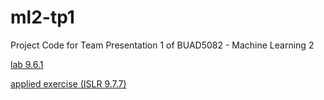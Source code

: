 # ml2-tp1
Project Code for Team Presentation 1 of BUAD5082 - Machine Learning 2
  
[lab 9.6.1](9-6-1.html)
  
[applied exercise (ISLR 9.7.7)](team22_tp1_applied_exercise.html)
